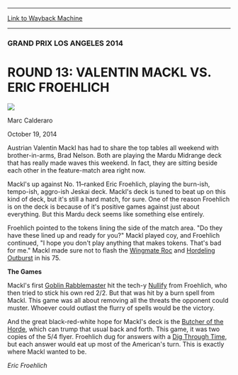 
---
[Link to Wayback Machine](https://web.archive.org/web/20141021152438/http://magic.wizards.com/en/events/coverage/gpla14/r13fm)

[_metadata_:description]:- "Austrian Valentin Mackl has had to share the top tables all weekend with brother-in-arms, Brad Nelson. Both are playing the Mardu Midrange deck that has really made waves this weekend. In fact, they are sitting beside each other in the feature-match area right now."
[_metadata_:generator]:- "Drupal 7 (http://drupal.org)"
[_metadata_:node]:- "289051"
[_metadata_:publish_date]:- "2014-10-19"
[_metadata_:source]:- "div-main"
[_metadata_:title]:- "ROUND 13: VALENTIN MACKL VS. ERIC FROEHLICH"
[_metadata_:wayback_capture_timestamp]:- "2014-10-21 15:24:38"
[_metadata_:wayback_raw_url]:- "https://web.archive.org/web/20141021152438id_/http://magic.wizards.com/en/events/coverage/gpla14/r13fm"
[_metadata_:wayback_url]:- "http://magic.wizards.com/en/events/coverage/gpla14/r13fm"
---





### GRAND PRIX LOS ANGELES 2014


ROUND 13: VALENTIN MACKL VS. ERIC FROEHLICH
===========================================



![](https://media.magic.wizards.com/styles/auth_small/public/images/person/calderaro.jpg)

Marc Calderaro




October 19, 2014
 










Austrian Valentin Mackl has had to share the top tables all weekend with brother-in-arms, Brad Nelson. Both are playing the Mardu Midrange deck that has really made waves this weekend. In fact, they are sitting beside each other in the feature-match area right now.


Mackl's up against No. 11–ranked Eric Froehlich, playing the burn-ish, tempo-ish, aggro-ish Jeskai deck. Mackl's deck is tuned to beat up on this kind of deck, but it's still a hard match, for sure. One of the reason Froehlich is on the deck is because of it's positive games against just about everything. But this Mardu deck seems like something else entirely.



 Froehlich pointed to the tokens lining the side of the match area. "Do they have these lined up and ready for you?" Mackl played coy, and Froehlich continued, "I hope you don't play anything that makes tokens. That's bad for me." Mackl made sure not to flash the [Wingmate Roc](http://gatherer.wizards.com/Pages/Card/Details.aspx?name=Wingmate+Roc) and [Hordeling Outburst](http://gatherer.wizards.com/Pages/Card/Details.aspx?name=Hordeling+Outburst) in his 75.




**The Games**




 Mackl's first [Goblin Rabblemaster](http://gatherer.wizards.com/Pages/Card/Details.aspx?name=Goblin+Rabblemaster) hit the tech-y [Nullify](http://gatherer.wizards.com/Pages/Card/Details.aspx?name=Nullify) from Froehlich, who then tried to stick his own red 2/2. But that was hit by a burn spell from Mackl. This game was all about removing all the threats the opponent could muster. Whoever could outlast the flurry of spells would be the victory.




 And the great black-red-white hope for Mackl's deck is the [Butcher of the Horde](http://gatherer.wizards.com/Pages/Card/Details.aspx?name=Butcher+of+the+Horde), which can trump that usual back and forth. This game, it was two copies of the 5/4 flyer. Froehlich dug for answers with a [Dig Through Time](http://gatherer.wizards.com/Pages/Card/Details.aspx?name=Dig+Through+Time), but each answer would eat up most of the American's turn. This is exactly where Mackl wanted to be.






*Eric Froehlich*

  






 
 




  







